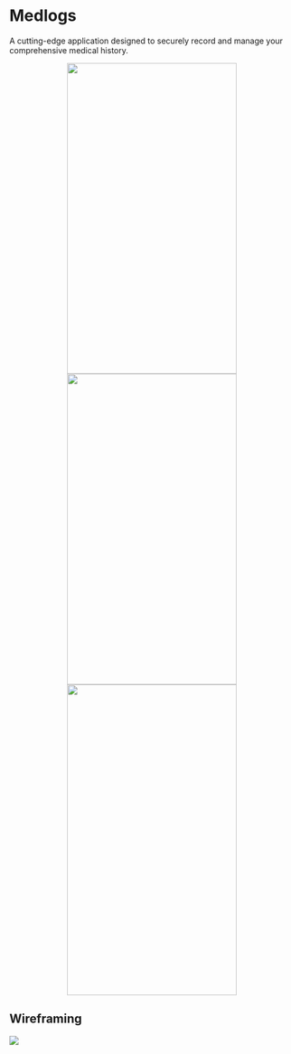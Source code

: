 # Medlogs
 A cutting-edge application designed to securely record and manage your comprehensive medical history.

 <p float="left" align="center" margin="50px">
<img src = 'https://i.ibb.co/zPXM3By/Screenshot-1699886339.png' width=300 height=550>
<img src = 'https://i.ibb.co/8xVtLdY/Screenshot-1699886343.png'  width=300 height=550>
<img src= 'https://i.ibb.co/hydw5VH/Screenshot-1699886347.png' width=300 height=550> 

## Wireframing

<img src ='https://i.ibb.co/1nJgqZq/Whats-App-Image-2023-11-13-at-20-00-46.jpg' >
